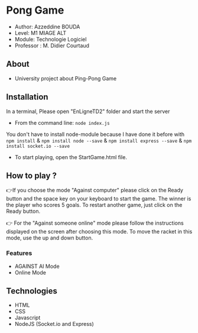# Pong Game
- Author: Azzeddine BOUDA
- Level: M1 MIAGE ALT
- Module: Technologie Logiciel
- Professor : M. Didier Courtaud

## About

* University project about Ping-Pong Game

## Installation
In a terminal, Please open "EnLigneTD2" folder and start the server
* From the command line: `node index.js`

You don't have to install node-module because I have done it before with `npm install` & `npm install node --save` & `npm install express --save` & `npm install socket.io --save` 

* To start playing, open the StartGame.html file.

## How to play ? 
👉If you choose the mode "Against computer" please click on the Ready button and the space key on your keyboard to start the game.
The winner is the player who scores 5 goals. To restart another game, just click on the Ready button.

👉 For the "Against someone online" mode please follow the instructions displayed on the screen after choosing this mode.
To move the racket in this mode, use the up and down button.
### Features
 - AGAINST AI Mode
 - Online Mode

## Technologies

- HTML
- CSS
- Javascript
- NodeJS (Socket.io and Express)

